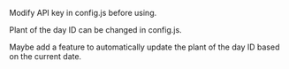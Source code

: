 Modify API key in config.js before using.

Plant of the day ID can be changed in config.js.

Maybe add a feature to automatically update the plant of the day ID based on the current date.